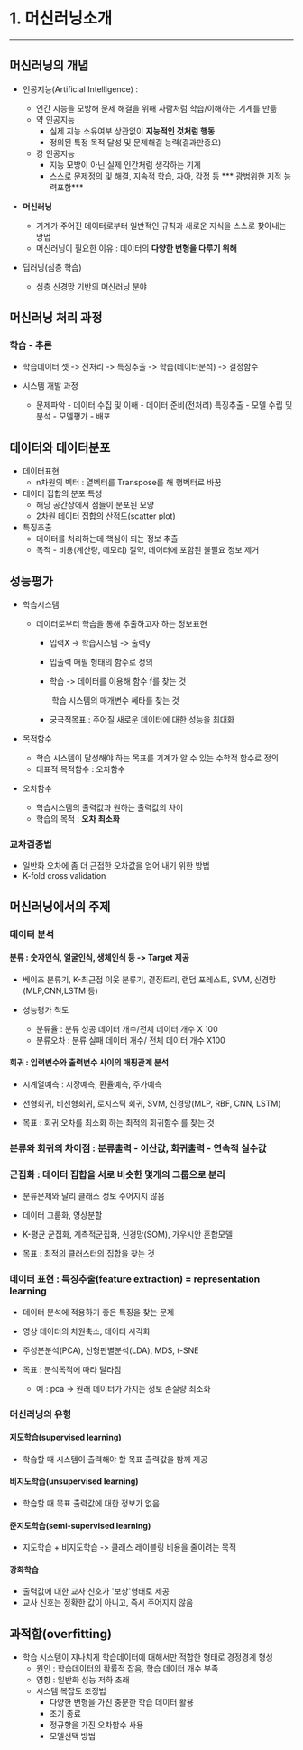 # 1. 머신러닝소개

---



## 머신러닝의 개념

- 인공지능(Artificial Intelligence) :

  - 인간 지능을 모방해 문제 해결을 위해 사람처럼 학습/이해하는 기계를 만듦
  - 약 인공지능 
    - 실제 지능 소유여부 상관없이 **지능적인 것처럼 행동**
    - 정의된 특정 목적 달성 및 문제해결 능력(결과만중요)
  - 강 인공지능
    - 지능 모방이 아닌 실제 인간처럼 생각하는 기계
    - 스스로 문제정의 및 해결, 지속적 학습, 자아, 감정 등 *** 광범위한 지적 능력포함***

  

- **머신러닝**

  - 기계가 주어진 데이터로부터 일반적인 규칙과 새로운 지식을 스스로 찾아내는 방법
  - 머신러닝이 필요한 이유 : 데이터의 **다양한 변형을 다루기 위해** 

- 딥러닝(심층 학습)
  - 심층 신경망 기반의 머신러닝 분야



## 머신러닝 처리 과정

### 학습 - 추론

- 학습데이터 셋 -> 전처리 -> 특징추출 -> 학습(데이터분석) -> 결정함수 

- 시스템 개발 과정
  - 문제파악 - 데이터 수집 및 이해 - 데이터 준비(전처리) 특징추출 - 모델 수립 및 분석 - 모델평가 - 배포



## 데이터와 데이터분포

- 데이터표현
  - n차원의 벡터 : 열벡터를 Transpose를 해 행벡터로 바꿈
- 데이터 집합의 분포 특성
  - 해당 공간상에서 점들이 분포된 모양
  - 2차원 데이터 집합의 산점도(scatter plot)
- 특징추출
  - 데이터를 처리하는데 핵심이 되는 정보 추출
  - 목적 - 비용(계산량, 메모리) 절약, 데이터에 포함된 불필요 정보 제거

## 성능평가

- 학습시스템

  - 데이터로부터 학습을 통해 추출하고자 하는 정보표현

    - 입력X -> 학습시스템 -> 출력y

    - 입출력 매필 형태의 함수로 정의 

    - 학습 -> 데이터를 이용해 함수 f를 찾는 것

      ​              학습 시스템의 매개변수 쎄타를 찾는 것

    - 궁극적목표 : 주어질 새로운 데이터에 대한 성능을 최대화

- 목적함수

  - 학습 시스템이 달성해야 하는 목표를 기계가 알 수 있는 수학적 함수로 정의
  - 대표적 목적함수 : 오차함수

- 오차함수 

  - 학습시스템의 출력값과 원하는 출력값의 차이
  - 학습의 목적 : **오차 최소화**



### 교차검증법

- 일반화 오차에 좀 더 근접한 오차값을 얻어 내기 위한 방법
- K-fold cross validation



## 머신러닝에서의 주제

### 데이터 분석

#### 분류 :  숫자인식, 얼굴인식, 생체인식 등 -> **Target 제공**

- 베이즈 분류기, K-최근접 이웃 분류기, 결정트리, 랜덤 포레스트, SVM, 신경망(MLP,CNN,LSTM 등)

- 성능평가 척도 
  - 분류율 : 분류 성공 데이터 개수/전체 데이터 개수 X 100
  - 분류오차 : 분류 실패 데이터 개수/ 전체 데이터 개수 X100

#### 회귀 : 입력변수와 출력변수 사이의 매핑관계 분석

- 시계열예측 : 시장예측, 환율예측, 주가예측

- 선형회귀, 비선형회귀, 로지스틱 회귀, SVM, 신경망(MLP, RBF, CNN, LSTM)

- 목표 : 회귀 오차를 최소화 하는 최적의 회귀함수 를 찾는 것

### 분류와 회귀의 차이점 : 분류출력 - 이산값, 회귀출력 - 연속적 실수값



### 군집화 : 데이터 집합을 서로 비슷한 몇개의 그룹으로 분리

- 분류문제와 달리 클래스 정보 주어지지 않음
- 데이터 그룹화, 영상분할
- K-평균 군집화, 계측적군집화, 신경망(SOM), 가우시안 혼합모델

- 목표 : 최적의 클러스터의 집합을 찾는 것

### 데이터 표현 : 특징추출(feature extraction) = representation learning

- 데이터 분석에 적용하기 좋은 특징을 찾는 문제
- 영상 데이터의 차원축소, 데이터 시각화
- 주성분분석(PCA), 선형판별분석(LDA), MDS, t-SNE

- 목표 : 분석목적에 따라 달라짐
  - 예 : pca -> 원래 데이터가 가지는 정보 손실량 최소화



### 머신러닝의 유형

#### 지도학습(supervised learning)

- 학습할 때 시스템이 출력해야 할 목표 출력값을 함께 제공

#### 비지도학습(unsupervised learning)

- 학습할 때 목표 출력값에 대한 정보가 없음

#### 준지도학습(semi-supervised learning)

- 지도학습 + 비지도학습 -> 클래스 레이블링 비용을 줄이려는 목적

#### 강화학습

- 출력값에 대한 교사 신호가 '보상'형태로 제공
- 교사 신호는 정확한 값이 아니고, 즉시 주어지지 않음



## 과적합(overfitting)

- 학습 시스템이 지나치게 학습데이터에 대해서만 적합한 형태로 경정경계 형성
  - 원인 : 학습데이터의 확률적 잡음, 학습 데이터 개수 부족
  - 영향 : 일반화 성능 저하 초래
  - 시스템 복잡도 조정법
    - 다양한 변형을 가진 충분한 학습 데이터 활용
    - 조기 종료
    - 정규항을 가진 오차함수 사용
    - 모델선택 방법



